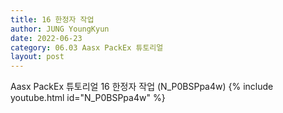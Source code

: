 ```yaml
---
title: 16 한정자 작업
author: JUNG YoungKyun
date: 2022-06-23
category: 06.03 Aasx PackEx 튜토리얼
layout: post
---
```


Aasx PackEx 튜토리얼 16 한정자 작업 (N_P0BSPpa4w)
{% include youtube.html id="N_P0BSPpa4w" %}

